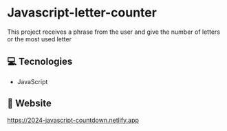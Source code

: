 # Javascript-letter-counter

This project receives a phrase from the user and give the number of letters or the most used letter

## 💻 Tecnologies
- JavaScript

## 🧔 Website

https://2024-javascript-countdown.netlify.app